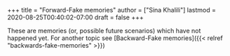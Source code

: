 +++
title = "Forward-Fake memories"
author = ["Sina Khalili"]
lastmod = 2020-08-25T00:40:02-07:00
draft = false
+++

These are memories (or, possible future scenarios)
which have not happened yet. For another topic see [Backward-Fake memories]({{< relref "backwards-fake-memories" >}})
